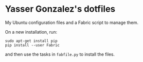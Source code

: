 # Yasser Gonzalez's dotfiles

My Ubuntu configuration files and a Fabric script to manage them.

On a new installation, run:

```
sudo apt-get install pip
pip install --user Fabric
```

and then use the tasks in `fabfile.py` to install the files.
